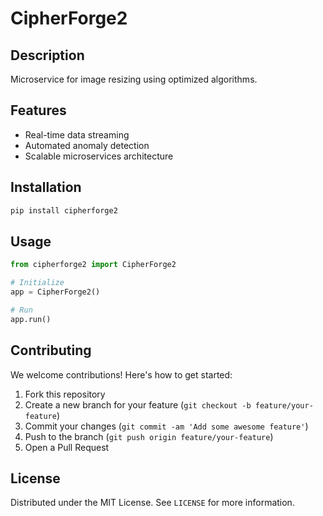 # CipherForge2

## Description

Microservice for image resizing using optimized algorithms.

## Features

- Real-time data streaming
- Automated anomaly detection
- Scalable microservices architecture
## Installation

```bash
pip install cipherforge2
```

## Usage

```python
from cipherforge2 import CipherForge2

# Initialize
app = CipherForge2()

# Run
app.run()
```

## Contributing

We welcome contributions! Here's how to get started:

1. Fork this repository
2. Create a new branch for your feature (`git checkout -b feature/your-feature`)
3. Commit your changes (`git commit -am 'Add some awesome feature'`)
4. Push to the branch (`git push origin feature/your-feature`)
5. Open a Pull Request

## License

Distributed under the MIT License. See `LICENSE` for more information.
